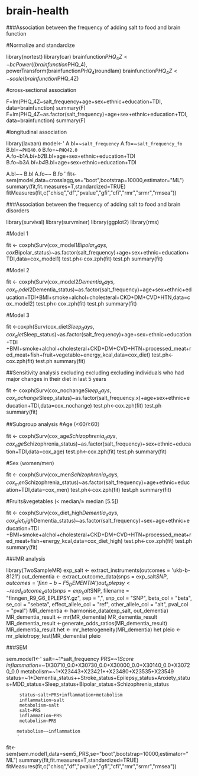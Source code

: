 # brain-health
###Association between the frequency of adding salt to food and brain function

#Normalize and standardize

library(nortest) 
library(car)
brainfunction$PHQ_4Z<-bcPower((brainfunction$PHQ_4), powerTransform(brainfunction$PHQ_4)$roundlam)
brainfunction$PHQ_4Z<-scale(brainfunction$PHQ_4Z)

#cross-sectional association

F=lm(PHQ_4Z~salt_frequency+age+sex+ethnic+education+TDI, data=brainfunction)
summary(F)
F=lm(PHQ_4Z~as.factor(salt_frequency)+age+sex+ethnic+education+TDI, data=brainfunction)
summary(F)

#longitudinal association 

library(lavaan)
model<-'
A.bl=~`salt_frequency`
A.fo=~`salt_frequency_fo`
B.bl=~`PHQ40.0`
B.fo=~`PHQ42.0`
A.fo~b1*A.bl+b2*B.bl+age+sex+ethnic+education+TDI
B.fo~b3*A.bl+b4*B.bl+age+sex+ethnic+education+TDI

A.bl~~ B.bl
A.fo~~ B.fo
'
fit<-sem(model,data=crosslagg,se="boot",bootstrap=10000,estimator="ML")
summary(fit,fit.measures=T,standardized=TRUE)
fitMeasures(fit,c("chisq","df","pvalue","gfi","cfi","rmr","srmr","rmsea"))

###Association between the frequency of adding salt to food and brain disorders

library(survival)
library(survminer)
library(ggplot2)
library(rms)

#Model 1

fit <- coxph(Surv(cox_model1$Bipolar_days,cox$Bipolar_status)~as.factor(salt_frequency)+age+sex+ethnic+education+TDI,data=cox_model1)
test.ph<-cox.zph(fit)
test.ph
summary(fit)

#Model 2

fit <- coxph(Surv(cox_model2$Dementia_days,cox_model2$Dementia_status)~as.factor(salt_frequency)+age+sex+ethnic+education+TDI+BMI+smoke+alchol+cholesteral+CKD+DM+CVD+HTN,data=cox_model2)
test.ph<-cox.zph(fit)
test.ph
summary(fit)

#Model 3 

fit <-coxph(Surv(cox_diet$Sleep_days,cox_diet$Sleep_status)~as.factor(salt_frequency)+age+sex+ethnic+education+TDI
                  +BMI+smoke+alchol+cholesteral+CKD+DM+CVD+HTN+processed_meat+red_meat+fish+fruit+vegetable+energy_kcal,data=cox_diet)
test.ph<-cox.zph(fit)
test.ph
summary(fit)

##Sensitivity analysis excluding excluding excluding individuals who had major changes in their diet in last 5 years

fit <- coxph(Surv(cox_nochange$Sleep_days,cox_nochange$Sleep_status)~as.factor(salt_frequency.x)+age+sex+ethnic+education+TDI,data=cox_nochange)
test.ph<-cox.zph(fit)
test.ph
summary(fit)

##Subgroup analysis
#Age (<60/≥60）

fit <- coxph(Surv(cox_age$Schizophrenia_days,cox_age$Schizophrenia_status)~as.factor(salt_frequency)+sex+ethnic+education+TDI,data=cox_age)
test.ph<-cox.zph(fit)
test.ph
summary(fit)

#Sex (women/men)

fit <- coxph(Surv(cox_men$Schizophrenia_days,cox_men$Schizophrenia_status)~as.factor(salt_frequency)+age+ethnic+education+TDI,data=cox_men)
test.ph<-cox.zph(fit)
test.ph
summary(fit)

#Fruits&vegetables (< median/≥ median [5.5])

fit <- coxph(Surv(cox_diet_high$Dementia_days,cox_diet_high$Dementia_status)~as.factor(salt_frequency)+sex+age+ethnic+education+TDI
                  +BMI+smoke+alchol+cholesteral+CKD+DM+CVD+HTN+processed_meat+red_meat+fish+energy_kcal,data=cox_diet_high)
test.ph<-cox.zph(fit)
test.ph
summary(fit)

###MR analysis

library(TwoSampleMR)
exp_salt <- extract_instruments(outcomes = 'ukb-b-8121')
out_dementia <- extract_outcome_data(snps = exp_salt$SNP, outcomes = 'finn-b-F5_DEMENTIA')
out_eplepsy<-read_outcome_data(snps = exp_salt$SNP, filename = "finngen_R9_G6_EPLEPSY.gz",
                             sep = ",", snp_col = "SNP",
                             beta_col = "beta", se_col = "sebeta",
                             effect_allele_col = "ref",
                             other_allele_col = "alt",
                             pval_col = "pval")
MR_dementia <- harmonise_data(exp_salt, out_dementia)
MR_dementia_result <- mr(MR_dementia)
MR_dementia_result
MR_dementia_result <-generate_odds_ratios(MR_dementia_result)
MR_dementia_result
het <- mr_heterogeneity(MR_dementia)
het
pleio <- mr_pleiotropy_test(MR_dementia)
pleio



###SEM

sem.model1<-'
         salt=~1*salt_frequency
         PRS=~1*Score
         inflammation=~1*X30710_0.0+X30730_0.0+X30000_0.0+X30140_0.0+X30720_0.0
         metabolism=~1*X23443+X23421++X23480+X23535+X23549
         status=~1*Dementia_status++Stroke_status+Epilepsy_status+Anxiety_status+MDD_status+Sleep_status+Bipolar_status+Schizophrenia_status
         
         status~salt+PRS+inflammation+metabolism
         inflammation~salt
         metabolism~salt
         salt~PRS
         inflammation~PRS
         metabolism~PRS
        
        metabolism~~inflammation
        '
fit<-sem(sem.model1,data=sem5_PRS,se="boot",bootstrap=10000,estimator="ML")
summary(fit,fit.measures=T,standardized=TRUE)
fitMeasures(fit,c("chisq","df","pvalue","gfi","cfi","rmr","srmr","rmsea"))



